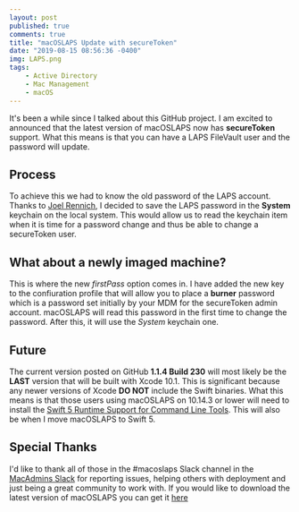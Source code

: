 ```yaml
---
layout: post
published: true
comments: true
title: "macOSLAPS Update with secureToken"
date: "2019-08-15 08:56:36 -0400"
img: LAPS.png
tags:
    - Active Directory
    - Mac Management
    - macOS
---
```

It's been a while since I talked about this GitHub project. I am excited to announced that the latest version of macOSLAPS now has **secureToken** support. What this means is that you can have a LAPS FileVault user and the password will update.

## Process

To achieve this we had to know the old password of the LAPS account. Thanks to [Joel Rennich](https://gitlab.com/Mactroll), I decided to save the LAPS password in the **System** keychain on the local system. This would allow us to read the keychain item when it is time for a password change and thus be able to change a secureToken user.

## What about a newly imaged machine?

This is where the new *firstPass* option comes in. I have added the new key to the confiuration profile that will allow you to place a **burner** password which is a password set initially by your MDM for the secureToken admin account. macOSLAPS will read this password in the first time to change the password. After this, it will use the *System* keychain one.

## Future

The current version posted on GitHub **1.1.4 Build 230** will most likely be the **LAST** version that will be built with Xcode 10.1. This is significant because any newer versions of Xcode **DO NOT** include the Swift binaries. What this means is that those users using macOSLAPS on 10.14.3 or lower will need to install the [Swift 5 Runtime Support for Command Line Tools](https://support.apple.com/kb/DL1998?viewlocale=en_US&locale=en_US). This will also be when I move macOSLAPS to Swift 5.

## Special Thanks

I'd like to thank all of those in the #macoslaps Slack channel in the [MacAdmins Slack](https://macadmins.herokuapp.com) for reporting issues, helping others with deployment and just being a great community to work with. If you would like to download the latest version of macOSLAPS you can get it [here](https://github.com/joshua-d-miller/macOSLAPS/releases/tag/1.1.4(230))
